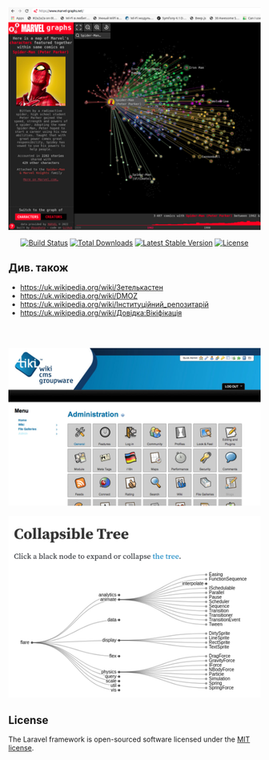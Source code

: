 <p align="center"><a href="https://www.marvel-graphs.net/" target="_blank"><img src="https://raw.githubusercontent.com/nazar-chepliaka/hanging-gardens-of-general-records/master/storage/app/readme-images/Screenshot_from_2023-03-19_12-08-47.png"></a></p>

<p align="center">
<a href="https://github.com/laravel/framework/actions"><img src="https://github.com/laravel/framework/workflows/tests/badge.svg" alt="Build Status"></a>
<a href="https://packagist.org/packages/laravel/framework"><img src="https://img.shields.io/packagist/dt/laravel/framework" alt="Total Downloads"></a>
<a href="https://packagist.org/packages/laravel/framework"><img src="https://img.shields.io/packagist/v/laravel/framework" alt="Latest Stable Version"></a>
<a href="https://packagist.org/packages/laravel/framework"><img src="https://img.shields.io/packagist/l/laravel/framework" alt="License"></a>
</p>

## Див. також
+ https://uk.wikipedia.org/wiki/Зетелькастен
+ https://uk.wikipedia.org/wiki/DMOZ
+ https://uk.wikipedia.org/wiki/Інституційний_репозитарій
+ https://uk.wikipedia.org/wiki/Довідка:Вікіфікація

<br><br>

<img src="https://raw.githubusercontent.com/nazar-chepliaka/hanging-gardens-of-general-records/master/storage/app/readme-images/photo_2023-03-18_17-10-02.jpg">
<br><br>
<a href="https://observablehq.com/@d3/collapsible-tree">
<img src="https://raw.githubusercontent.com/nazar-chepliaka/hanging-gardens-of-general-records/master/storage/app/readme-images/Screenshot_from_2023-03-19_11-43-22.png">
</a>


## License

The Laravel framework is open-sourced software licensed under the [MIT license](https://opensource.org/licenses/MIT).
